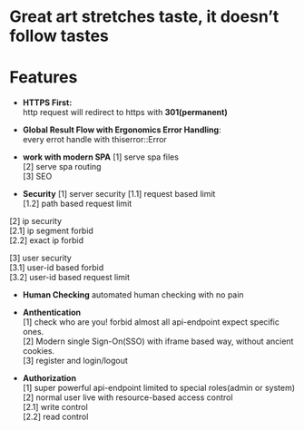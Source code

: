 # Great art stretches taste, it doesn’t follow tastes


# Features

- **HTTPS First:**  
http request will redirect to https with **301(permanent)**  

- **Global Result Flow with Ergonomics Error Handling**:  
every errot handle with thiserror::Error

- **work with modern SPA**
[1] serve spa files  
[2] serve spa routing  
[3] SEO  

- **Security**
[1] server security 
[1.1] request based limit  
[1.2] path based request limit  

[2] ip security  
[2.1] ip segment forbid  
[2.2] exact ip forbid  

[3] user security  
[3.1] user-id based forbid  
[3.2] user-id based request limit  

- **Human Checking**
automated human checking with no pain  

- **Anthentication**  
[1] check who are you! forbid almost all api-endpoint expect specific ones.  
[2] Modern single Sign-On(SSO) with iframe based way, without ancient cookies.  
[3] register and login/logout  

- **Authorization**  
[1] super powerful api-endpoint limited to special roles(admin or system)  
[2] normal user live with resource-based access control  
[2.1] write control  
[2.2] read control  

